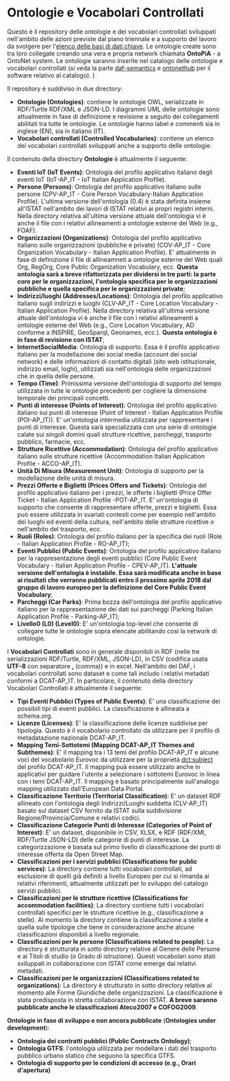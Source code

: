 # Ontologie e Vocabolari Controllati

Questo è il repository delle ontologie e dei vocabolari controllati sviluppati nell'ambito delle azioni previste dal piano triennale e a supporto del lavoro da svolgere per l'[elenco delle basi di dati chiave](http://elenco-basi-di-dati-chiave.readthedocs.io/it/latest/).
Le ontologie create sono tra loro collegate creando una vera e propria network chiamata **OntoPiA** - a OntoNet system. Le ontologie saranno inserite nel catalogo delle ontologie e vocabolari controllati (si veda la parte [daf-semantics](https://github.com/italia/daf-semantics) e [ontonethub](https://github.com/teamdigitale/ontonethub) per il software relativo al catalogo). )

Il repository è suddiviso in due directory:

  + **Ontologie (Ontologies)**: contiene le ontologie OWL, serializzate in RDF/Turtle RDF/XML e JSON-LD. I diagrammi UML delle ontologie sono attualmente in fase di definizione e revisione a seguito dei collegamenti abilitati tra tutte le ontologie. Le ontologie hanno label e commenti sia in inglese (EN), sia in italiano (IT).
  + **Vocabolari controllati (Controlled Vocabularies)**: contiene un elenco dei vocabolari controllati sviluppati anche a supporto delle ontologie.

Il contenuto della directory **Ontologie** è attualmente il seguente:

  + **Eventi IoT (IoT Events)**: Ontologia del profilo applicativo italiano degli eventi IoT (IoT-AP_IT - IoT Italian Application Profile).
  + **Persone (Persons)**: Ontologia del profilo applicativo italiano sulle persone (CPV-AP_IT - Core Person Vocabulary-Italian Application Profile). L'ultima versione dell'ontologia (0.4) è stata definita insieme all'ISTAT nell'ambito dei lavori di ISTAT relativi ai propri registri interni. Nella directory relativa all'ultima versione attuale dell'ontologia vi è anche il file con i relativi allineamenti a ontologie esterne del Web (e.g., FOAF).
  + **Organizzazioni (Organizations)**: Ontologia del profilo applicativo italiano sulle organizzazioni (pubbliche e private) (COV-AP_IT - Core Organization Vocabulary - Italian Application Profile). E' attualmente in fase di definizione il file di allineamneti a ontologie esterne del Web quali Org, RegOrg, Core Public Organization Vocabulary, ecc. **Questa ontologia sarà a breve rifattorizzata per dividersi in tre parti: la parte core per le organizzazioni, l'ontologia specifica per le organizzazioni pubbliche e quella specifica per le organizzazioni private**;
  + **Indirizzi/luoghi (Addresses/Locations)**: Ontologia del profilo applicativo italiano sugli indirizzi e luoghi (CLV-AP_IT - Core Location Vocabulary - Italian Application Profile). Nella directory relativa all'ultima versione attuale dell'ontologia vi è anche il file con i relativi allineamenti a ontologie esterne del Web (e.g., Core Location Vocabulary, AD conforme a INSPIRE, GeoSparql, Geonames, ecc.). **Questa ontologia è in fase di revisione con ISTAT**;
  + **InternetSocialMedia**: Ontologia di supporto. Essa è il profilo applicativo italiano per la modellazione dei social media (account dei social network) e delle informazioni di contatto digitali (sito web istituzionale, indirizzo email, loghi), utilizzati sia nell'ontologia delle organizzazioni che in quella delle persone.
  + **Tempo (Time)**: Primissima versione dell'ontologia di supporto del tempo utilizzata in tutte le ontologie precedenti per cogliere la dimensione temporale dei principali concetti.
  + **Punti di interesse (Points of Interest)**: Ontologia del profilo applicativo italiano sui punti di interesse (Point of Interest - Italian Application Profile (POI-AP_IT)). E' un'ontologia intermedia utilizzata per rappresentare i punti di interesse. Questa sarà specializzata con una serie di ontologie calate sui singoli domini quali strutture ricettive, parcheggi, trasporto pubblico, farmacie, ecc.
  + **Strutture Ricettive (Accommodation)**: Ontologia del profilo applicativo italiano sulle strutture ricettive (Accommodation Italian Application Profile - ACCO-AP_IT).
  + **Unità Di Misura (Measurement Unit)**: Ontologia di supporto per la modellazione delle unità di misura.
  + **Prezzi Offerte e Biglietti (Prices Offers and Tickets)**: Ontologia del profilo applicativo italiano per i prezzi, le offerte i biglietti (Price Offer Ticket - Italian Application Profile -POT-AP_IT. E' un'ontologia di supporto che consente di rappresentare offerte, prezzi e biglietti. Essa può essere utilizzata in svariati contesti come per esempio nell'ambito dei luoghi ed eventi della cultura, nell'ambito delle strutture ricettive o nell'ambito del trasporto, ecc.
  + **Ruoli (Roles)**: Ontologia del profilo italiano per la specifica dei ruoli (Role - Italian Application Profile - RO-AP_IT);
  + **Eventi Pubblici (Public Events)**: Ontologia del profilo applicativo italiano per la rappresentazione degli eventi pubblici (Core Public Event Vocabulary - Italian Application Profile - CPEV-AP_IT). **L'attuale versione dell'ontologia è instabile. Essa sarà modificata anche in base ai risultati che verranno pubblicati entro il prossimo aprile 2018 dal gruppo di lavoro europeo per la definizione del Core Public Event Vocabulary**;
  + **Parcheggi (Car Parks)**: Prima bozza dell'ontologia del profilo applicativo italiano per la rappresentazione dei dati sui parcheggi (Parking Italian Application Profile - Parking-AP_IT);
  + **Livello0 (L0) (Level0)**: E' un'ontologia top-level che consente di collegare tutte le ontologie sopra elencate abilitando così la network di ontologie.


I **Vocabolari Controllati** sono in generale disponibili in RDF (nelle tre serializzazioni RDF/Turtle, RDF/XML, JSON-LD), in CSV (codifica usata **UTF-8** con separatore **,** (comma)) e in excel. Nell'ambito del DAF, i vocabolari controllati sono dataset e come tali includo i relativi metadati conformi a DCAT-AP_IT.
In particolare, il contenuto della directory Vocabolari Controllati è attualmente il seguente:

  + **Tipi Eventi Pubblici (Types of Public Events)**: E' una classificazione dei possibili tipi di eventi pubblici. La classificazione è allineata a schema.org.
  + **Licenze (Licenses)**: E' la classificazione delle licenze suddivise per tipologia. Questo è il vocabolario controllato da utilizzare per il profilo di metadatazione nazionale DCAT-AP_IT.
  + **Mapping Temi-Sottotemi (Mapping DCAT-AP_IT Themes and Subthemes)**: E' il mapping tra i 13 temi del profilo DCAT-AP_IT e alcune voci del vocabolario Eurovoc da utilizzare per la proprietà [dct:subject](https://linee-guida-cataloghi-dati-profilo-dcat-ap-it.readthedocs.io/it/latest/dataset_elementi_raccomandati.html#sottotema-del-dataset-dct-subject) del profilo DCAT-AP_IT. Il mapping puà essere utilizzato anche in applicativi per guidare l'utente a selezionare i sottotemi Eurovoc in linea con i temi DCAT-AP_IT. Il mapping è basato principalmente sull'analogo mapping utilizzato dall'European Data Portal.
  + **Classificazione Territorio (Territorial Classification)**: E' un dataset RDF allineato con l'ontologia degli Indirizzi/Luoghi suddetta (CLV-AP_IT) basato sul dataset CSV fornito da ISTAT sulla suddivisione Regione/Provincia/Comune e relativi codici.
  + **Classificazione Categorie Punti di Interesse (Categories of Point of Interest)**: E' un dataset, disponibile in CSV, XLSX, e RDF (RDF/XMl, RDF/Turtle JSON-LD) delle categorie di punti di interesse. La categorizzazione è basata sul primo livello di classificazione dei punti di interesse offerta da Open Street Map.
  + **Classificazioni per i servizi pubblici (Classifications for public services)**: La directory contiene tutti vocabolari controllati, ad esclusione di quelli già definiti a livello Europeo per cui si rimanda ai relativi riferimenti, attualmente utilizzati per lo sviluppo del catalogo servizi pubblici.
  + **Classificazioni per le strutture ricettive (Classifications for accommodation facilities)**: La directory contiene tutti i vocabolari controllati specifici per le strutture ricettive (e.g., classificazione a stelle). Al momento la directory contiene la classificazione a stelle e quella sulle tipologie che tiene in considerazione anche alcune classificazioni disponibili a livello regionale.
  + **Classificazioni per le persone (Classifications related to people)**: La directory è strutturata in sotto directory relative al Genere delle Persone e ai Titoli di studio (o Grado di istruzione). Questi vocabolari sono stati sviluppati in collaborazione con ISTAT come emerge dai relativi metadati.
  + **Classificazioni per le organizzazioni (Classifications related to organizations)**: La directory è strutturato in sotto directory relative al momento alle Forme Giuridiche delle organizzazioni. La classificazione è stata predisposta in stretta collaborazione con ISTAT. **A breve saranno pubblicate anche le classificazioni Ateco2007 e COFOG2009**.

**Ontologie in fase di sviluppo e non ancora pubblicate** (**Ontologies under development**):
  + **Ontologia dei contratti pubblici (Public Contracts Ontology)**;
  + **Ontologia GTFS**: l'ontologia utilizzata per modellare i dati del trasporto pubblico urbano statico che seguono la specifica GTFS.
  + **Ontologia di supporto per le condizioni di accesso (e.g., Orari d'apertura)**
